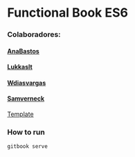 # Functional Book ES6

### Colaboradores:

#### [AnaBastos](https://github.com/anabastos)
#### [Lukkaslt](https://github.com/lukkaslt)
#### [Wdiasvargas](https://github.com/wdiasvargas)
#### [Samverneck](https://github.com/samverneck)


[Template](https://github.com/BjoernSchotte/gitbook-template)

### How to run 
`gitbook serve`